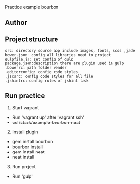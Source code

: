 Practice example bourbon

## Author

## Project structure
	src: directory source app include images, fonts, scss ,jade 
	bower.json: config all libraries need to project
	gulpfile.js: set config of gulp
	package.json:description there are plugin used in gulp
	.bowerrc: path folder vender
	.editorconfig: config code styles
	.jscsrc: config code styles for all file
	.jshintrc: config rules of jshint task 
## Run practice
1. Start vagrant
 - Run 'vagrant up' after 'vagrant ssh'
 - cd /stack/example-bourbon-neat
2. Install plugin
 - gem install bourbon
 - bourbon install
 - gem install neat
 - neat install
3. Run project
 - Run 'gulp'


